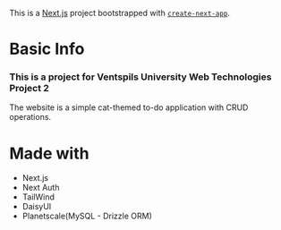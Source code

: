 This is a [Next.js](https://nextjs.org/) project bootstrapped with [`create-next-app`](https://github.com/vercel/next.js/tree/canary/packages/create-next-app).

# Basic Info

### This is a project for Ventspils University Web Technologies Project 2
The website is a simple cat-themed to-do application with CRUD operations.

# Made with
- Next.js
- Next Auth
- TailWind
- DaisyUI
- Planetscale(MySQL - Drizzle ORM)
